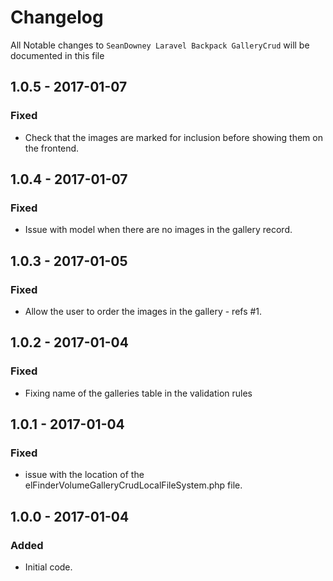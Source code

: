 # Changelog

All Notable changes to `SeanDowney Laravel Backpack GalleryCrud` will be documented in this file

## 1.0.5 - 2017-01-07

### Fixed
- Check that the images are marked for inclusion before showing them on the frontend.

## 1.0.4 - 2017-01-07

### Fixed
- Issue with model when there are no images in the gallery record.

## 1.0.3 - 2017-01-05

### Fixed
- Allow the user to order the images in the gallery - refs #1.

## 1.0.2 - 2017-01-04

### Fixed
- Fixing name of the galleries table in the validation rules

## 1.0.1 - 2017-01-04

### Fixed
- issue with the location of the elFinderVolumeGalleryCrudLocalFileSystem.php file.


## 1.0.0 - 2017-01-04

### Added
- Initial code.
